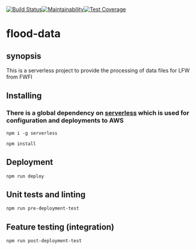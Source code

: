 [![Build Status](https://travis-ci.com/DEFRA/flood-data.svg?branch=master)](https://travis-ci.com/DEFRA/flood-data)[![Maintainability](https://api.codeclimate.com/v1/badges/f36df721e8bfd20f2f0b/maintainability)](https://codeclimate.com/github/DEFRA/flood-data/maintainability)[![Test Coverage](https://api.codeclimate.com/v1/badges/f36df721e8bfd20f2f0b/test_coverage)](https://codeclimate.com/github/DEFRA/flood-data/test_coverage)

# flood-data

## synopsis

This is a serverless project to provide the processing of data files for LFW from FWFI

## Installing

### There is a global dependency on [serverless](https://serverless.com/) which is used for configuration and deployments to AWS
`npm i -g serverless`

`npm install`

## Deployment

`npm run deploy`

## Unit tests and linting
`npm run pre-deployment-test`

## Feature testing (integration)
`npm run post-deployment-test`
